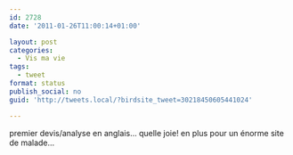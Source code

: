 ```yaml
---
id: 2728
date: '2011-01-26T11:00:14+01:00'

layout: post
categories:
  - Vis ma vie
tags:
  - tweet
format: status
publish_social: no
guid: 'http://tweets.local/?birdsite_tweet=30218450605441024'

---
```


premier devis/analyse en anglais… quelle joie! en plus pour un énorme site de malade…